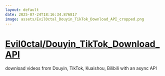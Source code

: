 ```yaml
---
layout: default
date: 2025-07-24T18:16:34.876817
image: assets/Evil0ctal_Douyin_TikTok_Download_API_cropped.png
---
```


# [Evil0ctal/Douyin_TikTok_Download_API](https://github.com/Evil0ctal/Douyin_TikTok_Download_API)

download videos from Douyin, TikTok, Kuaishou, Bilibili with an async API
